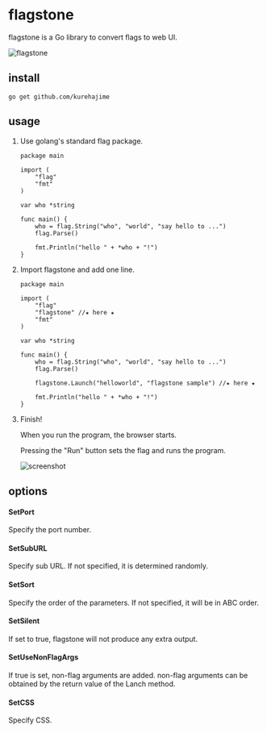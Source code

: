 # flagstone

flagstone is a Go library to convert flags to web UI.

![flagstone](https://user-images.githubusercontent.com/4569916/74228957-ce9fab80-4d04-11ea-8eb5-2970496e75c5.png) 

## install 

```
go get github.com/kurehajime
```

## usage

1. Use golang's standard flag package.


    ```
    package main

    import (
        "flag"
        "fmt"
    )

    var who *string

    func main() {
        who = flag.String("who", "world", "say hello to ...")
        flag.Parse()

        fmt.Println("hello " + *who + "!")
    }
    ```

1. Import flagstone and add one line.

    ```
    package main

    import (
        "flag"
        "flagstone" //★ here ★
        "fmt"
    )

    var who *string

    func main() {
        who = flag.String("who", "world", "say hello to ...")
        flag.Parse()

        flagstone.Launch("helloworld", "flagstone sample") //★ here ★

        fmt.Println("hello " + *who + "!")
    }

    ```

1. Finish!

    When you run the program, the browser starts.

    Pressing the "Run" button sets the flag and runs the program.


    ![screenshot](https://user-images.githubusercontent.com/4569916/74208613-ac3b6d00-4cc7-11ea-9f3c-e686874f2e38.png)

## options

#### SetPort

Specify the port number.

#### SetSubURL


Specify sub URL.
If not specified, it is determined randomly.


#### SetSort

Specify the order of the parameters.
If not specified, it will be in ABC order.

#### SetSilent

If set to true, flagstone will not produce any extra output.

#### SetUseNonFlagArgs

If true is set, non-flag arguments are added.
non-flag arguments can be obtained by the return value of the Lanch method.

#### SetCSS

Specify CSS.
